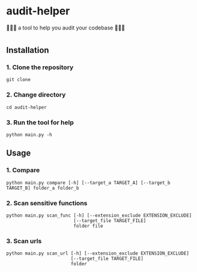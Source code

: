 # audit-helper
🚀👩‍💻 a tool to help you audit your codebase 🚀👩‍💻

#
## Installation
### 1. Clone the repository
```
git clone
```
    
### 2. Change directory
```
cd audit-helper
```

### 3. Run the tool for help
```
python main.py -h
```

## Usage

### 1. Compare
```
python main.py compare [-h] [--target_a TARGET_A] [--target_b TARGET_B] folder_a folder_b
```


### 2. Scan sensitive functions
```
python main.py scan_func [-h] [--extension_exclude EXTENSION_EXCLUDE]
                         [--target_file TARGET_FILE]
                         folder file
```

### 3. Scan urls
```
python main.py scan_url [-h] [--extension_exclude EXTENSION_EXCLUDE]
                        [--target_file TARGET_FILE]
                        folder
```
